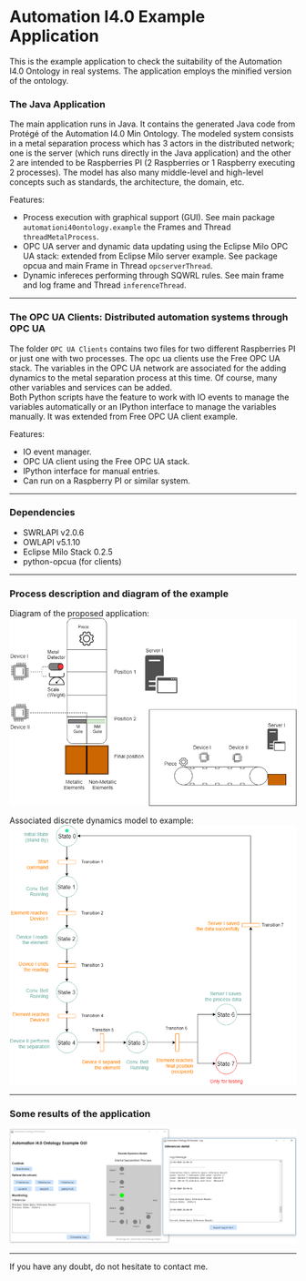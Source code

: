 # Automation I4.0 Example Application
This is the example application to check the suitability of the Automation I4.0 Ontology in real systems. The application employs the minified version of the ontology.  

### The Java Application
The main application runs in Java. It contains the generated Java code from Protégé of the Automation I4.0 Min Ontology. The modeled system consists in a metal separation process which has 3 actors in the distributed network; one is the server (which runs directly in the Java application) and the other 2 are intended to be Raspberries PI (2 Raspberries or 1 Raspberry executing 2 processes). The model has also many middle-level and high-level concepts such as standards, the architecture, the domain, etc.  
  
  
Features:
- Process execution with graphical support (GUI). See main package `automationi40ontology.example` the Frames and Thread `threadMetalProcess`.
- OPC UA server and dynamic data updating using the Eclipse Milo OPC UA stack: extended from Eclipse Milo server example. See package opcua and main Frame in Thread `opcserverThread`.
- Dynamic infereces performing through SQWRL rules. See main frame and log frame and Thread `inferenceThread`.
-----------------------------------------------------------------------------------------------------


### The OPC UA Clients: Distributed automation systems through OPC UA
The folder `OPC UA Clients` contains two files for two different Raspberries PI or just one with two processes. The opc ua clients use the Free OPC UA stack. The variables in the OPC UA network are associated for the adding dynamics to the metal separation process at this time. Of course, many other variables and services can be added.  
Both Python scripts have the feature to work with IO events to manage the variables automatically or an IPython interface to manage the variables manually. It was extended from Free OPC UA client example.  
  
  
Features:
- IO event manager.
- OPC UA client using the Free OPC UA stack.
- IPython interface for manual entries.
- Can run on a Raspberry PI or similar system.

-------------------------------------------------------------------------------------------------------

### Dependencies
- SWRLAPI v2.0.6
- OWLAPI v5.1.10
- Eclipse Milo Stack 0.2.5
- python-opcua (for clients)

--------------------------------------------------------------------------------------------------------

### Process description and diagram of the example
Diagram of the proposed application:  
<img src="../images/metal%20separation%20process%20plant.png">
  
  
Associated discrete dynamics model to example:  
<img src="../images/metal%20separation%20process%20ddm.png">
  
  
--------------------------------------------------------------------------------------------------------

### Some results of the application
<img src="../images/Java%20Application%20GUI.png">

  
  
  

-------------------------------------------------------------------------------------------------------

If you have any doubt, do not hesitate to contact me.
